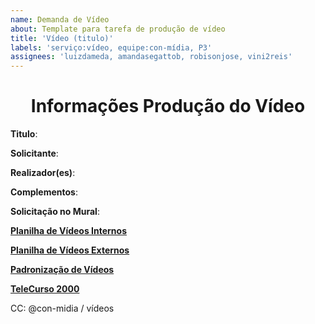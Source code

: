 ```yaml
---
name: Demanda de Vídeo
about: Template para tarefa de produção de vídeo
title: 'Vídeo (titulo)'
labels: 'serviço:vídeo, equipe:con-mídia, P3'
assignees: 'luizdameda, amandasegattob, robisonjose, vini2reis'
---
```


<h1 align="center" >Informações Produção do Vídeo</h1>

**Titulo**:

**Solicitante**:

**Realizador(es)**:

**Complementos**:

**Solicitação no Mural**:


**[Planilha de Vídeos Internos](https://docs.google.com/spreadsheets/d/1b7sNcCTQxXXZr4FtC6GtYyAxpd3cPin3ZjUeckLphOI/edit?usp=sharing)**

**[Planilha de Vídeos Externos](https://docs.google.com/spreadsheets/d/17fyR7tVs16PX9SGJ8ghkU4jM8W9UoSqlCE3hm2FrOzk/edit?usp=sharing)**

**[Padronização de Vídeos](https://drive.google.com/drive/folders/1xO-UT8A2VCMIUuTxqJxiMpGS0FkLC-0V?usp=sharing)**

**[TeleCurso 2000](https://drive.google.com/drive/folders/1r_Gea2VxB3J-4VfIXr9jqXa2NgStNvCs?usp=sharing)**

CC: @con-midia / vídeos